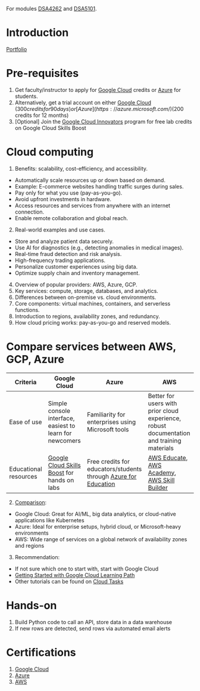 For modules [DSA4262](https://nusmods.com/courses/DSA4262/sense-making-case-analysis-health-and-medicine) and [DSA5101](https://nusmods.com/courses/DSA5101/introduction-to-big-data-for-industry).

# Introduction

[Portfolio](https://kohwyhow.com/)

# Pre-requisites

1. Get faculty/instructor to apply for [Google Cloud](https://support.google.com/google-cloud-higher-ed/answer/10324552) credits or [Azure](https://azure.microsoft.com/en-us/free/students) for students. 
2. Alternatively, get a trial account on either [Google Cloud](https://cloud.google.com/?hl=en) ($300 credits for 90 days) or [Azure](https://azure.microsoft.com/) ($200 credits for 12 months)
3. [Optional] Join the [Google Cloud Innovators](https://cloud.google.com/innovators?hl=en) program for free lab credits on Google Cloud Skills Boost

# Cloud computing
1. Benefits: scalability, cost-efficiency, and accessibility.
* Automatically scale resources up or down based on demand.
* Example: E-commerce websites handling traffic surges during sales.
* Pay only for what you use (pay-as-you-go).
* Avoid upfront investments in hardware.
* Access resources and services from anywhere with an internet connection.
* Enable remote collaboration and global reach.

2. Real-world examples and use cases.
* Store and analyze patient data securely.
* Use AI for diagnostics (e.g., detecting anomalies in medical images).
* Real-time fraud detection and risk analysis.
* High-frequency trading applications.
* Personalize customer experiences using big data.
* Optimize supply chain and inventory management.

4. Overview of popular providers: AWS, Azure, GCP.
5. Key services: compute, storage, databases, and analytics.
6. Differences between on-premise vs. cloud environments.
7. Core components: virtual machines, containers, and serverless functions.
8. Introduction to regions, availability zones, and redundancy.
9. How cloud pricing works: pay-as-you-go and reserved models.

# Compare services between AWS, GCP, Azure

| Criteria  | Google Cloud | Azure | AWS |
| ------------- | ------------- | ------------- | ------------- |
| Ease of use  | Simple console interface, easiest to learn for newcomers  | Familiarity for enterprises using Microsoft tools | Better for users with prior cloud experience, robust documentation and training materials |
| Educational resources  | [Google Cloud Skills Boost](https://www.cloudskillsboost.google/) for hands on labs  | Free credits for educators/students through [Azure for Education](https://azureforeducation.microsoft.com/en-us/Institutions) | [AWS Educate](https://aws.amazon.com/education/awseducate/), [AWS Academy](https://aws.amazon.com/training/awsacademy/), [AWS Skill Builder](https://skillbuilder.aws/) |

2. [Comparison](https://cloud.google.com/docs/get-started/aws-azure-gcp-service-comparison):
* Google Cloud: Great for AI/ML, big data analytics, or cloud-native applications like Kubernetes
* Azure: Ideal for enterprise setups, hybrid cloud, or Microsoft-heavy environments
* AWS: Wide range of services on a global network of availability zones and regions

3. Recommendation:
* If not sure which one to start with, start with Google Cloud
* [Getting Started with Google Cloud Learning Path](https://www.cloudskillsboost.google/paths/8)
* Other tutorials can be found on [Cloud Tasks](https://cloud.google.com/docs/ai-ml)

# Hands-on

1. Build Python code to call an API, store data in a data warehouse
2. If new rows are detected, send rows via automated email alerts

# Certifications
1. [Google Cloud](https://cloud.google.com/learn/certification)
2. [Azure](https://azure.microsoft.com/en-us/resources/training-and-certifications#azure-certifications)
3. [AWS](https://www.aws.training/certification)

